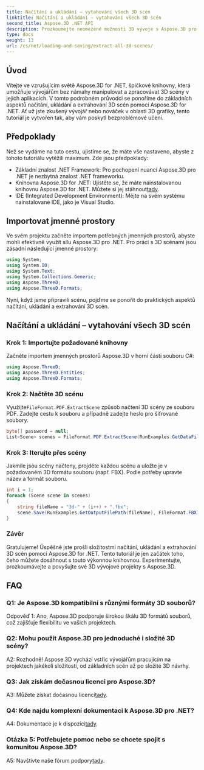 ```yaml
---
title: Načítání a ukládání – vytahování všech 3D scén
linktitle: Načítání a ukládání – vytahování všech 3D scén
second_title: Aspose.3D .NET API
description: Prozkoumejte neomezené možnosti 3D vývoje s Aspose.3D pro .NET. Načtěte, uložte a extrahujte scény bez námahy.
type: docs
weight: 13
url: /cs/net/loading-and-saving/extract-all-3d-scenes/
---
```

## Úvod

Vítejte ve vzrušujícím světě Aspose.3D for .NET, špičkové knihovny, která umožňuje vývojářům bez námahy manipulovat a zpracovávat 3D scény v jejich aplikacích. V tomto podrobném průvodci se ponoříme do základních aspektů načítání, ukládání a extrahování 3D scén pomocí Aspose.3D for .NET. Ať už jste zkušený vývojář nebo nováček v oblasti 3D grafiky, tento tutoriál je vytvořen tak, aby vám poskytl bezproblémové učení.

## Předpoklady

Než se vydáme na tuto cestu, ujistíme se, že máte vše nastaveno, abyste z tohoto tutoriálu vytěžili maximum. Zde jsou předpoklady:

- Základní znalost .NET Framework: Pro pochopení nuancí Aspose.3D pro .NET je nezbytná znalost .NET frameworku.
-  Knihovna Aspose.3D for .NET: Ujistěte se, že máte nainstalovanou knihovnu Aspose.3D for .NET. Můžete si jej stáhnout[tady](https://releases.aspose.com/3d/net/).
- IDE (Integrated Development Environment): Mějte na svém systému nainstalované IDE, jako je Visual Studio.

## Importovat jmenné prostory

Ve svém projektu začněte importem potřebných jmenných prostorů, abyste mohli efektivně využít sílu Aspose.3D pro .NET. Pro práci s 3D scénami jsou zásadní následující jmenné prostory:

```csharp
using System;
using System.IO;
using System.Text;
using System.Collections.Generic;
using Aspose.ThreeD;
using Aspose.ThreeD.Formats;
```

Nyní, když jsme připravili scénu, pojďme se ponořit do praktických aspektů načítání, ukládání a extrahování 3D scén.

## Načítání a ukládání – vytahování všech 3D scén

### Krok 1: Importujte požadované knihovny

Začněte importem jmenných prostorů Aspose.3D v horní části souboru C#:

```csharp
using Aspose.ThreeD;
using Aspose.ThreeD.Entities;
using Aspose.ThreeD.Formats;
```

### Krok 2: Načtěte 3D scénu

 Využijte`FileFormat.PDF.ExtractScene` způsob načtení 3D scény ze souboru PDF. Zadejte cestu k souboru a případně zadejte heslo pro šifrované soubory.

```csharp
byte[] password = null;
List<Scene> scenes = FileFormat.PDF.ExtractScene(RunExamples.GetDataFilePath("House_Design.pdf"), password);
```

### Krok 3: Iterujte přes scény

Jakmile jsou scény načteny, projděte každou scénu a uložte je v požadovaném 3D formátu souboru (např. FBX). Podle potřeby upravte název a formát souboru.

```csharp
int i = 1;
foreach (Scene scene in scenes)
{
    string fileName = "3d-" + (i++) + ".fbx";
    scene.Save(RunExamples.GetOutputFilePath(fileName), FileFormat.FBX7400ASCII);
}
```

### Závěr

Gratulujeme! Úspěšně jste prošli složitostmi načítání, ukládání a extrahování 3D scén pomocí Aspose.3D for .NET. Tento tutoriál je jen začátek toho, čeho můžete dosáhnout s touto výkonnou knihovnou. Experimentujte, prozkoumávejte a povyšujte své 3D vývojové projekty s Aspose.3D.

## FAQ

### Q1: Je Aspose.3D kompatibilní s různými formáty 3D souborů?

Odpověď 1: Ano, Aspose.3D podporuje širokou škálu 3D formátů souborů, což zajišťuje flexibilitu ve vašich projektech.

### Q2: Mohu použít Aspose.3D pro jednoduché i složité 3D scény?

A2: Rozhodně! Aspose.3D vychází vstříc vývojářům pracujícím na projektech jakékoli složitosti, od základních scén až po složité 3D návrhy.

### Q3: Jak získám dočasnou licenci pro Aspose.3D?

 A3: Můžete získat dočasnou licenci[tady](https://purchase.aspose.com/temporary-license/).

### Q4: Kde najdu komplexní dokumentaci k Aspose.3D pro .NET?

 A4: Dokumentace je k dispozici[tady](https://reference.aspose.com/3d/net/).

### Otázka 5: Potřebujete pomoc nebo se chcete spojit s komunitou Aspose.3D?

 A5: Navštivte naše fórum podpory[tady](https://forum.aspose.com/c/3d/18).